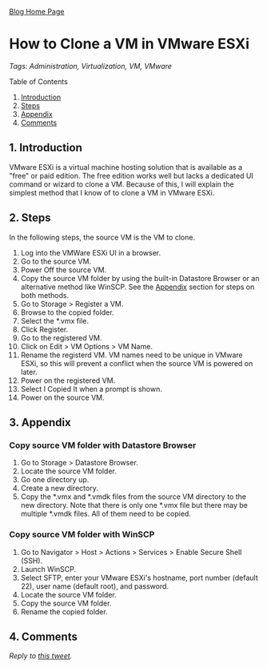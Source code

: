 [Blog Home Page](../../README.md)

# How to Clone a VM in VMware ESXi

_Tags: Administration, Virtualization, VM, VMware_

Table of Contents
1. [Introduction](#introduction)
2. [Steps](#steps)
3. [Appendix](#appendix)
4. [Comments](#comments)

##  1. <a name='introduction'></a>Introduction

VMware ESXi is a virtual machine hosting solution that is available as a "free" or paid edition. The free edition works well but lacks a dedicated UI command or wizard to clone a VM. Because of this, I will explain the simplest method that I know of to clone a VM in VMware ESXi.

## 2. <a name='steps'></a>Steps

In the following steps, the source VM is the VM to clone.

1. Log into the VMWare ESXi UI in a browser.
2. Go to the source VM.
3. Power Off the source VM.
4. Copy the source VM folder by using the built-in Datastore Browser or an alternative method like WinSCP. See the [Appendix](#appendix) section for steps on both methods.
5. Go to Storage > Register a VM.
6. Browse to the copied folder.
7. Select the *.vmx file.
8. Click Register.
9. Go to the registered VM.
10. Click on Edit > VM Options > VM Name.
11. Rename the registerd VM. VM names need to be unique in VMware ESXi, so this will prevent a conflict when the source VM is powered on later.
12. Power on the registered VM.
13. Select I Copied It when a prompt is shown.
14. Power on the source VM.

## 3. <a name='appendix'></a>Appendix

### Copy source VM folder with Datastore Browser

1. Go to Storage > Datastore Browser.
2. Locate the source VM folder.
3. Go one directory up.
4. Create a new directory.
5. Copy the *.vmx and *.vmdk files from the source VM directory to the new directory. Note that there is only one *.vmx file but there may be multiple *.vmdk files. All of them need to be copied.

### Copy source VM folder with WinSCP

1. Go to Navigator > Host > Actions > Services > Enable Secure Shell (SSH).
2. Launch WinSCP.
3. Select SFTP, enter your VMware ESXi's hostname, port number (default 22), user name (default root), and password.
4. Locate the source VM folder.
5. Copy the source VM folder.
6. Rename the copied folder.

## 4. <a name='comments'></a>Comments

_Reply to [this tweet](https://twitter.com/innochi_mob/status/1264386350368862208)._